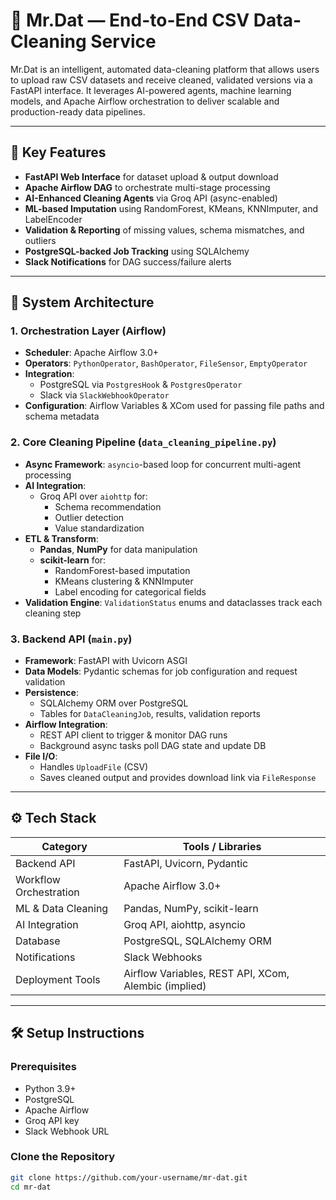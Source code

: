 # 🧼 Mr.Dat — End-to-End CSV Data-Cleaning Service

Mr.Dat is an intelligent, automated data-cleaning platform that allows users to upload raw CSV datasets and receive cleaned, validated versions via a FastAPI interface. It leverages AI-powered agents, machine learning models, and Apache Airflow orchestration to deliver scalable and production-ready data pipelines.

---

## 🚀 Key Features

- **FastAPI Web Interface** for dataset upload & output download  
- **Apache Airflow DAG** to orchestrate multi-stage processing  
- **AI-Enhanced Cleaning Agents** via Groq API (async-enabled)  
- **ML-based Imputation** using RandomForest, KMeans, KNNImputer, and LabelEncoder  
- **Validation & Reporting** of missing values, schema mismatches, and outliers  
- **PostgreSQL-backed Job Tracking** using SQLAlchemy  
- **Slack Notifications** for DAG success/failure alerts  

---

## 🧩 System Architecture

### 1. **Orchestration Layer (Airflow)**
- **Scheduler**: Apache Airflow 3.0+  
- **Operators**: `PythonOperator`, `BashOperator`, `FileSensor`, `EmptyOperator`  
- **Integration**:
  - PostgreSQL via `PostgresHook` & `PostgresOperator`
  - Slack via `SlackWebhookOperator`
- **Configuration**: Airflow Variables & XCom used for passing file paths and schema metadata  

### 2. **Core Cleaning Pipeline (`data_cleaning_pipeline.py`)**
- **Async Framework**: `asyncio`-based loop for concurrent multi-agent processing  
- **AI Integration**:  
  - Groq API over `aiohttp` for:
    - Schema recommendation  
    - Outlier detection  
    - Value standardization  
- **ETL & Transform**:  
  - **Pandas**, **NumPy** for data manipulation  
  - **scikit-learn** for:
    - RandomForest-based imputation  
    - KMeans clustering & KNNImputer  
    - Label encoding for categorical fields  
- **Validation Engine**: `ValidationStatus` enums and dataclasses track each cleaning step  

### 3. **Backend API (`main.py`)**
- **Framework**: FastAPI with Uvicorn ASGI  
- **Data Models**: Pydantic schemas for job configuration and request validation  
- **Persistence**:
  - SQLAlchemy ORM over PostgreSQL  
  - Tables for `DataCleaningJob`, results, validation reports  
- **Airflow Integration**:
  - REST API client to trigger & monitor DAG runs  
  - Background async tasks poll DAG state and update DB  
- **File I/O**:
  - Handles `UploadFile` (CSV)  
  - Saves cleaned output and provides download link via `FileResponse`  

---

## ⚙️ Tech Stack

| Category             | Tools / Libraries                                  |
|----------------------|----------------------------------------------------|
| Backend API          | FastAPI, Uvicorn, Pydantic                         |
| Workflow Orchestration | Apache Airflow 3.0+                             |
| ML & Data Cleaning   | Pandas, NumPy, scikit-learn                        |
| AI Integration       | Groq API, aiohttp, asyncio                         |
| Database             | PostgreSQL, SQLAlchemy ORM                         |
| Notifications        | Slack Webhooks                                     |
| Deployment Tools     | Airflow Variables, REST API, XCom, Alembic (implied) |

---

## 🛠️ Setup Instructions

### Prerequisites

- Python 3.9+
- PostgreSQL
- Apache Airflow
- Groq API key
- Slack Webhook URL

### Clone the Repository
```bash
git clone https://github.com/your-username/mr-dat.git
cd mr-dat
